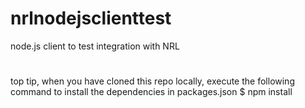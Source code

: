 # nrlnodejsclienttest
node.js client to test integration with NRL
#
top tip, when you have cloned this repo locally, execute the following command to install the dependencies in packages.json
$ npm install
